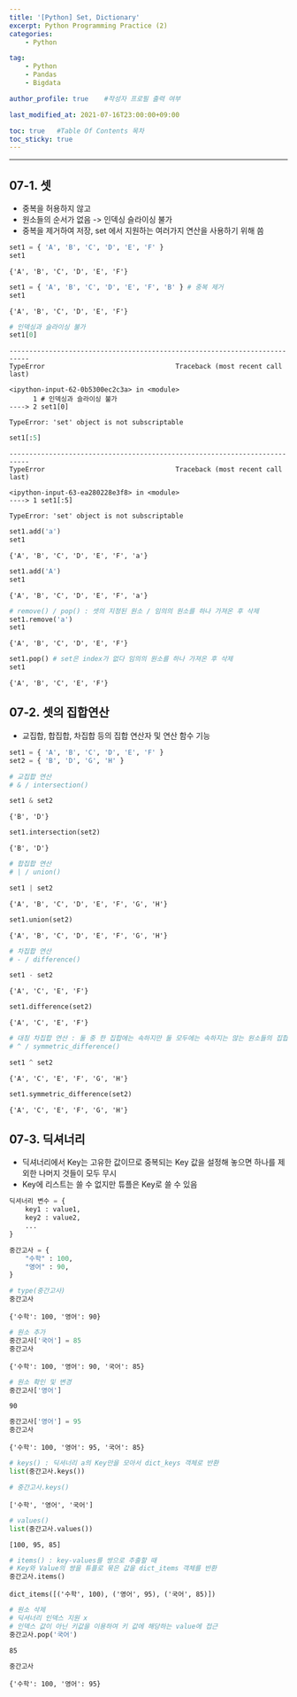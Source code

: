 ```yaml
---
title: '[Python] Set, Dictionary'
excerpt: Python Programming Practice (2)
categories:
    - Python

tag:
    - Python
    - Pandas
    - Bigdata

author_profile: true    #작성자 프로필 출력 여부

last_modified_at: 2021-07-16T23:00:00+09:00

toc: true   #Table Of Contents 목차 
toc_sticky: true
---
```


---

## 07-1. 셋

- 중복을 허용하지 않고 
- 원소들의 순서가 없음 -> 인덱싱 슬라이싱 불가
- 중복을 제거하여 저장, set 에서 지원하는 여러가지 연산을 사용하기 위해 씀 



```python
set1 = { 'A', 'B', 'C', 'D', 'E', 'F' }
set1
```
    {'A', 'B', 'C', 'D', 'E', 'F'}




```python
set1 = { 'A', 'B', 'C', 'D', 'E', 'F', 'B' } # 중복 제거
set1
```
    {'A', 'B', 'C', 'D', 'E', 'F'}


```python
# 인덱싱과 슬라이싱 불가
set1[0]
```
    ---------------------------------------------------------------------------
    TypeError                                 Traceback (most recent call last)

    <ipython-input-62-0b5300ec2c3a> in <module>
          1 # 인덱싱과 슬라이싱 불가
    ----> 2 set1[0]
    
    TypeError: 'set' object is not subscriptable


```python
set1[:5]
```
    ---------------------------------------------------------------------------
    TypeError                                 Traceback (most recent call last)

    <ipython-input-63-ea280228e3f8> in <module>
    ----> 1 set1[:5]
    
    TypeError: 'set' object is not subscriptable


```python
set1.add('a')
set1
```
    {'A', 'B', 'C', 'D', 'E', 'F', 'a'}


```python
set1.add('A')
set1
```
    {'A', 'B', 'C', 'D', 'E', 'F', 'a'}


```python
# remove() / pop() : 셋의 지정된 원소 / 임의의 원소를 하나 가져온 후 삭제
set1.remove('a')
set1
```
    {'A', 'B', 'C', 'D', 'E', 'F'}


```python
set1.pop() # set은 index가 없다 임의의 원소를 하나 가져온 후 삭제
set1
```
    {'A', 'B', 'C', 'E', 'F'}


## 07-2. 셋의 집합연산

- 교집합, 합집합, 차집합 등의 집합 연산자 및 연산 함수 기능

```python
set1 = { 'A', 'B', 'C', 'D', 'E', 'F' }
set2 = { 'B', 'D', 'G', 'H' }
```

```python
# 교집합 연산
# & / intersection() 

set1 & set2
```
    {'B', 'D'}


```python
set1.intersection(set2)
```
    {'B', 'D'}


```python
# 합집합 연산 
# | / union() 

set1 | set2
```
    {'A', 'B', 'C', 'D', 'E', 'F', 'G', 'H'}


```python
set1.union(set2)
```
    {'A', 'B', 'C', 'D', 'E', 'F', 'G', 'H'}


```python
# 차집합 연산
# - / difference()

set1 - set2
```
    {'A', 'C', 'E', 'F'}


```python
set1.difference(set2)
```
    {'A', 'C', 'E', 'F'}


```python
# 대칭 차집합 연산 : 둘 중 한 집합에는 속하지만 둘 모두에는 속하지는 않는 원소들의 집합
# ^ / symmetric_difference()

set1 ^ set2
```
    {'A', 'C', 'E', 'F', 'G', 'H'}


```python
set1.symmetric_difference(set2)
```
    {'A', 'C', 'E', 'F', 'G', 'H'}


## 07-3. 딕셔너리

- 딕셔너리에서 Key는 고유한 값이므로 중복되는 Key 값을 설정해 놓으면 하나를 제외한 나머지 것들이 모두 무시
- Key에 리스트는 쓸 수 없지만 튜플은 Key로 쓸 수 있음

```python
딕셔너리 변수 = {
    key1 : value1,
    key2 : value2,
    ...
}
```


```python
중간고사 = {
    "수학" : 100,
    "영어" : 90,
}

# type(중간고사)
중간고사
```
    {'수학': 100, '영어': 90}


```python
# 원소 추가
중간고사['국어'] = 85
중간고사
```
    {'수학': 100, '영어': 90, '국어': 85}


```python
# 원소 확인 및 변경
중간고사['영어']
```
    90


```python
중간고사['영어'] = 95
중간고사
```
    {'수학': 100, '영어': 95, '국어': 85}


```python
# keys() : 딕셔너리 a의 Key만을 모아서 dict_keys 객체로 반환
list(중간고사.keys())

# 중간고사.keys()
```
    ['수학', '영어', '국어']


```python
# values()
list(중간고사.values())
```
    [100, 95, 85]


```python
# items() : key-values를 쌍으로 추출할 때 
# Key와 Value의 쌍을 튜플로 묶은 값을 dict_items 객체를 반환
중간고사.items()
```
    dict_items([('수학', 100), ('영어', 95), ('국어', 85)])


```python
# 원소 삭제
# 딕셔너리 인덱스 지원 x
# 인덱스 값이 아닌 키값을 이용하여 키 값에 해당하는 value에 접근
중간고사.pop('국어')
```
    85


```python
중간고사
```
    {'수학': 100, '영어': 95}
